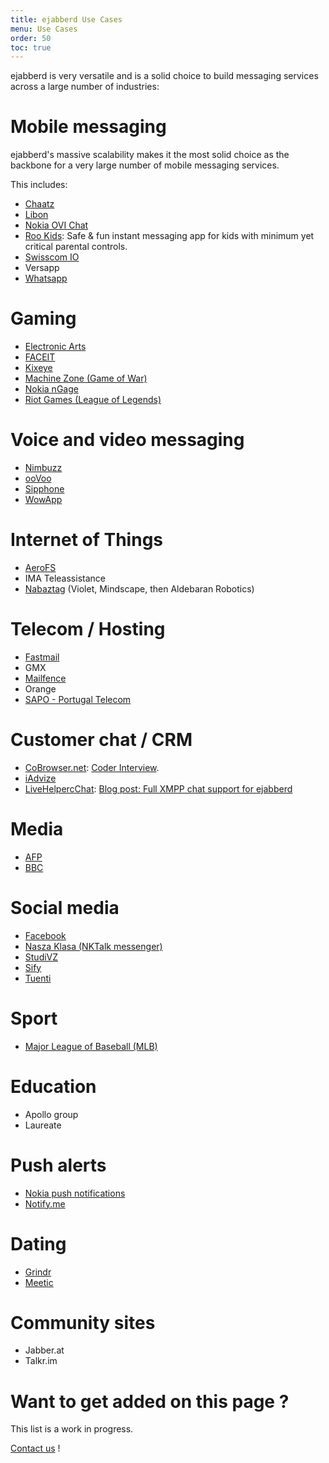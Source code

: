 ```yaml
---
title: ejabberd Use Cases
menu: Use Cases
order: 50
toc: true
---
```


ejabberd is very versatile and is a solid choice to build messaging
services across a large number of industries:

# Mobile messaging

ejabberd's massive scalability makes it the most solid choice as the
backbone for a very large number of mobile messaging services.

This includes:

* [Chaatz](http://chaatz.com)
* [Libon](https://www.process-one.net/en/customers/case/libon/)
* [Nokia OVI Chat](https://en.wikipedia.org/wiki/Ovi_(Nokia))
* [Roo Kids](http://www.rookidsapp.com): Safe & fun instant messaging app for kids with minimum yet critical parental controls.
* [Swisscom IO](https://www.io.swisscom.ch/en/index.html)
* Versapp
* [Whatsapp](http://highscalability.com/blog/2014/2/26/the-whatsapp-architecture-facebook-bought-for-19-billion.html)

# Gaming

* [Electronic Arts](https://www.ea.com/)
* [FACEIT](https://www.faceit.com/)
* [Kixeye](https://www.kixeye.com/)
* [Machine Zone (Game of War)](https://www.machinezone.com)
* [Nokia nGage](https://en.wikipedia.org/wiki/N-Gage_(service))
* [Riot Games (League of Legends)](http://highscalability.com/blog/2014/10/13/how-league-of-legends-scaled-chat-to-70-million-players-it-t.html)

# Voice and video messaging

* [Nimbuzz](https://en.wikipedia.org/wiki/Nimbuzz)
* [ooVoo](https://www.oovoo.com/)
* [Sipphone](https://www.process-one.net/resources/case_studies/ProcessOne_SIP_Phone_Case_Study_v3.pdf)
* [WowApp](https://www.wowapp.com/)

# Internet of Things

* [AeroFS](https://www.aerofs.com/)
* IMA Teleassistance
* [Nabaztag](https://en.wikipedia.org/wiki/Nabaztag) (Violet, Mindscape, then Aldebaran Robotics)

# Telecom / Hosting

* [Fastmail](https://blog.fastmail.com/2011/08/24/new-xmppjabber-server/)
* GMX
* [Mailfence](https://blog.mailfence.com/mailfence-groups/)
* Orange
* [SAPO - Portugal Telecom](https://www.process-one.net/resources/case_studies/ProcessOne_SAPO_Case_Study_v7.pdf)

# Customer chat / CRM

* [CoBrowser.net](https://www.cobrowser.net/): [Coder Interview](https://www.process-one.net/blog/code-as-craft-interview-cobrowser-net/).
* [iAdvize](https://www.iadvize.com/)
* [LiveHelpercChat](https://livehelperchat.com): [Blog post: Full XMPP chat support for ejabberd](https://livehelperchat.com/full-xmpp-chat-support-for-ejabberd-423a.html)

# Media

* [AFP](https://www.afp.com/en/)
* [BBC](https://www.process-one.net/resources/case_studies/ProcessOne_BBC_Case_Study_v2.pdf)

# Social media

* [Facebook](https://www.quora.com/Why-was-Erlang-chosen-for-use-in-Facebook-chat)
* [Nasza Klasa (NKTalk messenger)](https://nk.pl/)
* [StudiVZ](https://en.wikipedia.org/wiki/StudiVZ)
* [Sify](http://highscalability.com/blog/2010/5/10/sifycom-architecture-a-portal-at-3900-requests-per-second.html)
* [Tuenti](https://en.wikipedia.org/wiki/Tuenti)

# Sport

* [Major League of Baseball (MLB)](https://www.process-one.net/resources/case_studies/ProcessOne_ML_Baseball_Case_Study_v5.pdf)

# Education

* Apollo group
* Laureate

# Push alerts

* [Nokia push notifications](https://www.process-one.net/blog/sea_beyond_2011_talk_7_jukka_alakontiola_on_nokia_push_notifications/)
* [Notify.me](http://highscalability.com/blog/2008/10/27/notifyme-architecture-synchronicity-kills.html)

# Dating

* [Grindr](https://www.meetup.com/idevelopers/messages/boards/thread/41634422#115806052)
* [Meetic](https://www.meetic.com/)

# Community sites

* Jabber.at
* Talkr.im

# Want to get added on this page ?

This list is a work in progress.

[Contact us](https://www.process-one.net/en/company/contact/) !
